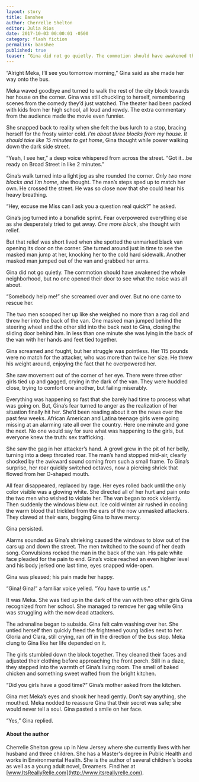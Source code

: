 ```yaml
---
layout: story
title: Banshee
author: Cherrelle Shelton
editor: Julia Rios
date: 2017-10-03 00:00:01 -0500
category: flash fiction
permalink: banshee
published: true
teaser: “Gina did not go quietly. The commotion should have awakened the whole neighborhood, but no one opened their door to see what the noise was all about.”
---
```


“Alright Meka, I’ll see you tomorrow morning,” Gina said as she made her way onto the bus.
Meka waved goodbye and turned to walk the rest of the city block towards her house on the corner. Gina was still chuckling to herself, remembering scenes from the comedy they’d just watched. The theater had been packed with kids from her high school, all loud and rowdy. The extra commentary from the audience made the movie even funnier.
She snapped back to reality when she felt the bus lurch to a stop, bracing herself for the frosty winter cold. _I’m about three blocks from my house. It should take like 15 minutes to get home_, Gina thought while power walking down the dark side street.
“Yeah, I see her,” a deep voice whispered from across the street. “Got it…be ready on Broad Street in like 2 minutes.”
Gina’s walk turned into a light jog as she rounded the corner. _Only two more blocks and I’m home_, she thought. The man’s steps sped up to match her own. He crossed the street. He was so close now that she could hear his heavy breathing.
“Hey, excuse me Miss can I ask you a question real quick?” he asked.
Gina’s jog turned into a bonafide sprint. Fear overpowered everything else as she desperately tried to get away. _One more block_, she thought with relief.
But that relief was short lived when she spotted the unmarked black van opening its door on the corner. She turned around just in time to see the masked man jump at her, knocking her to the cold hard sidewalk. Another masked man jumped out of the van and grabbed her arms.
Gina did not go quietly. The commotion should have awakened the whole neighborhood, but no one opened their door to see what the noise was all about.
“Somebody help me!” she screamed over and over. But no one came to rescue her.
The two men scooped her up like she weighed no more than a rag doll and threw her into the back of the van. One masked man jumped behind the steering wheel and the other slid into the back next to Gina, closing the sliding door behind him. In less than one minute she was lying in the back of the van with her hands and feet tied together.
Gina screamed and fought, but her struggle was pointless. Her 115 pounds were no match for the attacker, who was more than twice her size. He threw his weight around, enjoying the fact that he overpowered her.
She saw movement out of the corner of her eye. There were three other girls tied up and gagged, crying in the dark of the van. They were huddled close, trying to comfort one another, but failing miserably.
Everything was happening so fast that she barely had time to process what was going on. But, Gina’s fear turned to anger as the realization of her situation finally hit her. She’d been reading about it on the news over the past few weeks. African American and Latina teenage girls were going missing at an alarming rate all over the country. Here one minute and gone the next. No one would say for sure what was happening to the girls, but everyone knew the truth: sex trafficking.
She saw the gag in her attacker’s hand. A growl grew in the pit of her belly, turning into a deep throated roar. The man’s hand stopped mid-air, clearly shocked by the awkward sound coming from such a small frame. To Gina’s surprise, her roar quickly switched octaves, now a piercing shriek that flowed from her O-shaped mouth.
All fear disappeared, replaced by rage. Her eyes rolled back until the only color visible was a glowing white. She directed all of her hurt and pain onto the two men who wished to violate her. The van began to rock violently. Then suddenly the windows blew out. Ice cold winter air rushed in cooling the warm blood that trickled from the ears of the now unmasked attackers. They clawed at their ears, begging Gina to have mercy.
Gina persisted.
Alarms sounded as Gina’s shrieking caused the windows to blow out of the cars up and down the street. The men twitched to the sound of her death song. Convulsions rocked the man in the back of the van. His pale white face pleaded for the pain to end. Gina’s voice reached an even higher level and his body jerked one last time, eyes snapped wide-open.
Gina was pleased; his pain made her happy.
“Gina! Gina!” a familiar voice yelled. “You have to untie us.”
It was Meka. She was tied up in the dark of the van with two other girls Gina recognized from her school. She managed to remove her gag while Gina was struggling with the now dead attackers.
The adrenaline began to subside. Gina felt calm washing over her. She untied herself then quickly freed the frightened young ladies next to her. Gloria and Clara, still crying, ran off in the direction of the bus stop. Meka clung to Gina like her life depended on it.
The girls stumbled down the block together. They cleaned their faces and adjusted their clothing before approaching the front porch. Still in a daze, they stepped into the warmth of Gina’s living room. The smell of baked chicken and something sweet wafted from the bright kitchen.
“Did you girls have a good time?” Gina’s mother asked from the kitchen.
Gina met Meka’s eyes and shook her head gently. Don’t say anything, she mouthed. Meka nodded to reassure Gina that their secret was safe; she would never tell a soul. Gina pasted a smile on her face.
“Yes,” Gina replied.

#### About the author

Cherrelle Shelton grew up in New Jersey where she currently lives with her husband and three children. She has a Master's degree in Public Health and works in Environmental Health. She is the author of several children's books as well as a young adult novel, Dreamers. Find her at [www.ItsReallyRelle.com](http://www.itsreallyrelle.com).
